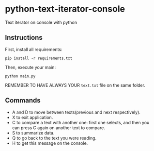 # python-text-iterator-console
Text iterator on console with python


## Instructions

First, install all requirements:

```
pip install -r requirements.txt
```

Then, execute your main:
```
python main.py
```

REMEMBER TO HAVE ALWAYS YOUR `text.txt` file on the same folder.

## Commands

* A and D to move between texts(previous and next respectively).
* X to exit application.
* C to compare a text with another one: first one selects, and then you can press C again on another text to compare.
* S to summarize data.
* Q to go back to the text you were reading.
* H to get this message on the console.
